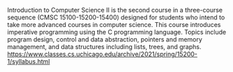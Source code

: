 Introduction to Computer Science II is the second course in a three-course sequence (CMSC 15100-15200-15400) designed for students who intend to take more advanced courses in computer science. This course introduces imperative programming using the C programming language. Topics include program design, control and data abstraction, pointers and memory management, and data structures including lists, trees, and graphs.
https://www.classes.cs.uchicago.edu/archive/2021/spring/15200-1/syllabus.html

